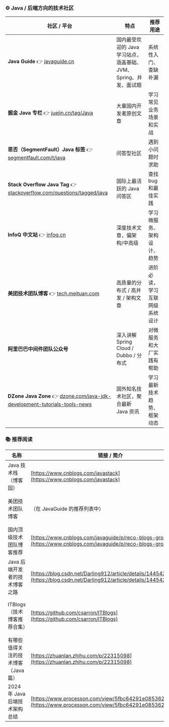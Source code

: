 ### ⚙️ Java / 后端方向的技术社区

| 社区 / 平台                                                                                                                                   | 特点                                       | 推荐用途            |
| ----------------------------------------------------------------------------------------------------------------------------------------- | ---------------------------------------- | --------------- |
| **Java Guide** 👉 [javaguide.cn](https://javaguide.cn/)                                                                                   | 国内最受欢迎的 Java 学习站点，涵盖基础、JVM、Spring、并发、面试题 | 系统性入门、查缺补漏      |
| **掘金 Java 专栏** 👉 [juejin.cn/tag/Java](https://juejin.cn/tag/Java)                                                                        | 大量国内开发者原创文章                              | 学习常见业务场景和实战     |
| **思否（SegmentFault）Java 标签** 👉 [segmentfault.com/t/java](https://segmentfault.com/t/java)                                                 | 问答型社区                                    | 遇到小问题时求助        |
| **Stack Overflow Java Tag** 👉 [stackoverflow.com/questions/tagged/java](https://stackoverflow.com/questions/tagged/java)                 | 国际上最活跃的 Java 问答区                         | 查找 bug 和最佳实践    |
| **InfoQ 中文站** 👉 [infoq.cn](https://www.infoq.cn/)                                                                                        | 深度技术文章，偏架构/中高级                           | 学习微服务、架构设计、趋势   |
| **美团技术团队博客** 👉 [tech.meituan.com](https://tech.meituan.com/)                                                                             | 高质量的分布式 / 高并发 / 架构文章                     | 进阶必读，学习互联网级系统设计 |
| **阿里巴巴中间件团队公众号**                                                                                                                          | 深入讲解 Spring Cloud / Dubbo / 分布式          | 对微服务和大厂实践有帮助    |
| **DZone Java Zone** 👉 [dzone.com/java-jdk-development-tutorials-tools-news](https://dzone.com/java-jdk-development-tutorials-tools-news) | 国外知名技术社区，聚合最新 Java 资讯                    | 学习最新技术趋势、框架动态   |

### 📚 推荐阅读
| 名称                   | 链接 / 简介                                                                                                                  | 推荐理由                                           |
| -------------------- | ------------------------------------------------------------------------------------------------------------------------ | ---------------------------------------------- |
| Java 技术栈（博客园）        | [https://www.cnblogs.com/javastack](https://www.cnblogs.com/javastack)                                                   | 聚焦 Java / Spring / 后端系统等实用文章 ([博客园][1])        |
| 美团技术团队博客             | （在 JavaGuide 的推荐列表中）                                                                                                     | 涵盖 Java 后端、分布式、架构、实践等多个方向 ([博客园][2])           |
| 国内顶级技术团队博客推荐         | [https://www.cnblogs.com/javaguide/p/reco-blogs-group.html](https://www.cnblogs.com/javaguide/p/reco-blogs-group.html)   | 整理了多个知名公司 / 团队的技术博客合集 ([博客园][2])               |
| Java 后端开发者的技术博客之路    | [https://blog.csdn.net/Darling912/article/details/144542042](https://blog.csdn.net/Darling912/article/details/144542042) | 分享写博客、成长、技术路线等经验 ([CSDN博客][3])                 |
| ITBlogs（技术博客推荐合集）    | [https://github.com/csarron/ITBlogs](https://github.com/csarron/ITBlogs)                                                 | 一个开源整理，各类后端 / Java 博客汇总（包含国内外资源） ([GitHub][4]) |
| 有哪些值得关注的技术博客（Java 篇） | [https://zhuanlan.zhihu.com/p/22315098](https://zhuanlan.zhihu.com/p/22315098)                                           | 从基础到深入，对博客 / 资源进行推荐整理 ([知乎专栏][5])              |
| 2024 年 Java 后端技术架构总结 | [https://www.processon.com/view/5fbc64291e08536244fdc5e9](https://www.processon.com/view/5fbc64291e08536244fdc5e9)       | 年度架构趋势总结，技术方向盘点 ([processon.com][6])           |

[1]: https://www.cnblogs.com/javastack?utm_source=chatgpt.com "Java技术栈"
[2]: https://www.cnblogs.com/javaguide/p/reco-blogs-group.html?utm_source=chatgpt.com "国内有哪些顶级技术团队的博客值得推荐？ - JavaGuide"
[3]: https://blog.csdn.net/Darling912/article/details/144542042?utm_source=chatgpt.com "Java后端开发者的技术博客之路原创"
[4]: https://github.com/csarron/ITBlogs?utm_source=chatgpt.com "csarron/ITBlogs - 技术博客网站推荐"
[5]: https://zhuanlan.zhihu.com/p/22315098?utm_source=chatgpt.com "有哪些值得关注的技术博客（Java篇）"
[6]: https://www.processon.com/view/5fbc64291e08536244fdc5e9?utm_source=chatgpt.com "2024年Java后端技术架构总结"
